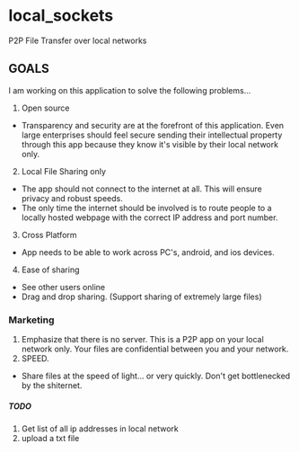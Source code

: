 # local_sockets
P2P File Transfer over local networks

## GOALS
I am working on this application to solve the following problems...
1. Open source
  * Transparency and security are at the forefront of this application.  Even large enterprises should feel secure sending their intellectual property through this app because they know it's visible by their local network only. 
2. Local File Sharing only
  * The app should not connect to the internet at all.  This will ensure privacy and robust speeds.  
  * The only time the internet should be involved is to route people to a locally hosted webpage with the correct IP address and port number. 
3. Cross Platform
  * App needs to be able to work across PC's, android, and ios devices. 
4. Ease of sharing
  * See other users online 
  * Drag and drop sharing.  (Support sharing of extremely large files)


### Marketing
1. Emphasize that there is no server. This is a P2P app on your local network only. Your files are confidential between you and your network. 
2. SPEED. 
  * Share files at the speed of light... or very quickly.  Don't get bottlenecked by the shiternet. 


##### TODO
1. Get list of all ip addresses in local network
2. upload a txt file

